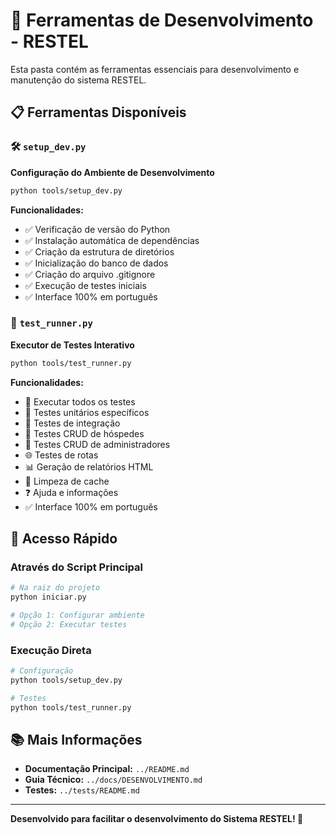 # 🔧 Ferramentas de Desenvolvimento - RESTEL

Esta pasta contém as ferramentas essenciais para desenvolvimento e manutenção do sistema RESTEL.

## 📋 Ferramentas Disponíveis

### 🛠️ `setup_dev.py`
**Configuração do Ambiente de Desenvolvimento**

```bash
python tools/setup_dev.py
```

**Funcionalidades:**
- ✅ Verificação de versão do Python
- ✅ Instalação automática de dependências
- ✅ Criação da estrutura de diretórios
- ✅ Inicialização do banco de dados
- ✅ Criação do arquivo .gitignore
- ✅ Execução de testes iniciais
- ✅ Interface 100% em português

### 🧪 `test_runner.py`
**Executor de Testes Interativo**

```bash
python tools/test_runner.py
```

**Funcionalidades:**
- 🚀 Executar todos os testes
- 🧪 Testes unitários específicos
- 🔗 Testes de integração
- 👤 Testes CRUD de hóspedes
- 🔐 Testes CRUD de administradores
- 🌐 Testes de rotas
- 📊 Geração de relatórios HTML
- 🧹 Limpeza de cache
- ❓ Ajuda e informações
- ✅ Interface 100% em português

## 🚀 Acesso Rápido

### Através do Script Principal
```bash
# Na raiz do projeto
python iniciar.py

# Opção 1: Configurar ambiente
# Opção 2: Executar testes
```

### Execução Direta
```bash
# Configuração
python tools/setup_dev.py

# Testes
python tools/test_runner.py
```

## 📚 Mais Informações

- **Documentação Principal:** `../README.md`
- **Guia Técnico:** `../docs/DESENVOLVIMENTO.md`
- **Testes:** `../tests/README.md`

---

**Desenvolvido para facilitar o desenvolvimento do Sistema RESTEL! 🏨** 
